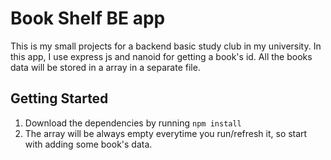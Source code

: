# Book Shelf BE app
This is my small projects for a backend basic study club in my university.
In this app, I use express js and nanoid for getting a book's id. All the books data will be stored in a array in a separate file.

## Getting Started
1. Download the dependencies by running `npm install`
2. The array will be always empty everytime you run/refresh it, so start with adding some book's data.
